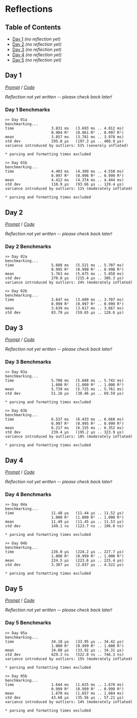 Reflections
===========

<!--
This file generated by the build script at ./Build.hs from the files in
./reflections.  If you want to edit this, edit those instead!
-->

Table of Contents
-----------------

* [Day 1](#day-1) *(no reflection yet)*
* [Day 2](#day-2) *(no reflection yet)*
* [Day 3](#day-3) *(no reflection yet)*
* [Day 4](#day-4) *(no reflection yet)*
* [Day 5](#day-5) *(no reflection yet)*

Day 1
------

<!--
This section is generated and compiled by the build script at ./Build.hs from
the file `./reflections/day01.md`.  If you want to edit this, edit
that file instead!
-->

*[Prompt][d01p]* / *[Code][d01g]*

[d01p]: https://adventofcode.com/2023/day/1
[d01g]: https://github.com/egnwd/advent/blob/2023/src/AOC/Challenge/Day01.hs

*Reflection not yet written -- please check back later!*

### Day 1 Benchmarks

```
>> Day 01a
benchmarking...
time                 3.831 ms   (3.693 ms .. 4.012 ms)
                     0.984 R²   (0.961 R² .. 0.997 R²)
mean                 3.857 ms   (3.781 ms .. 3.978 ms)
std dev              295.8 μs   (197.3 μs .. 488.9 μs)
variance introduced by outliers: 51% (severely inflated)

* parsing and formatting times excluded

>> Day 01b
benchmarking...
time                 4.403 ms   (4.309 ms .. 4.550 ms)
                     0.997 R²   (0.996 R² .. 0.999 R²)
mean                 4.412 ms   (4.374 ms .. 4.444 ms)
std dev              110.9 μs   (93.66 μs .. 129.4 μs)
variance introduced by outliers: 11% (moderately inflated)

* parsing and formatting times excluded
```



Day 2
------

<!--
This section is generated and compiled by the build script at ./Build.hs from
the file `./reflections/day02.md`.  If you want to edit this, edit
that file instead!
-->

*[Prompt][d02p]* / *[Code][d02g]*

[d02p]: https://adventofcode.com/2023/day/2
[d02g]: https://github.com/egnwd/advent/blob/2023/src/AOC/Challenge/Day02.hs

*Reflection not yet written -- please check back later!*

### Day 2 Benchmarks

```
>> Day 02a
benchmarking...
time                 5.608 ms   (5.521 ms .. 5.707 ms)
                     0.995 R²   (0.990 R² .. 0.998 R²)
mean                 5.763 ms   (5.675 ms .. 5.858 ms)
std dev              270.8 μs   (215.4 μs .. 386.3 μs)
variance introduced by outliers: 24% (moderately inflated)

>> Day 02b
benchmarking...
time                 3.647 ms   (3.609 ms .. 3.707 ms)
                     0.999 R²   (0.997 R² .. 0.999 R²)
mean                 3.639 ms   (3.617 ms .. 3.667 ms)
std dev              83.79 μs   (59.65 μs .. 128.6 μs)
```



Day 3
------

<!--
This section is generated and compiled by the build script at ./Build.hs from
the file `./reflections/day03.md`.  If you want to edit this, edit
that file instead!
-->

*[Prompt][d03p]* / *[Code][d03g]*

[d03p]: https://adventofcode.com/2023/day/3
[d03g]: https://github.com/egnwd/advent/blob/2023/src/AOC/Challenge/Day03.hs

*Reflection not yet written -- please check back later!*

### Day 3 Benchmarks

```
>> Day 03a
benchmarking...
time                 5.708 ms   (5.688 ms .. 5.742 ms)
                     1.000 R²   (1.000 R² .. 1.000 R²)
mean                 5.739 ms   (5.725 ms .. 5.761 ms)
std dev              51.16 μs   (38.46 μs .. 69.59 μs)

* parsing and formatting times excluded

>> Day 03b
benchmarking...
time                 6.537 ms   (6.433 ms .. 6.668 ms)
                     0.997 R²   (0.995 R² .. 0.999 R²)
mean                 6.217 ms   (6.155 ms .. 6.352 ms)
std dev              239.4 μs   (195.2 μs .. 323.9 μs)
variance introduced by outliers: 18% (moderately inflated)

* parsing and formatting times excluded
```



Day 4
------

<!--
This section is generated and compiled by the build script at ./Build.hs from
the file `./reflections/day04.md`.  If you want to edit this, edit
that file instead!
-->

*[Prompt][d04p]* / *[Code][d04g]*

[d04p]: https://adventofcode.com/2023/day/4
[d04g]: https://github.com/egnwd/advent/blob/2023/src/AOC/Challenge/Day04.hs

*Reflection not yet written -- please check back later!*

### Day 4 Benchmarks

```
>> Day 04a
benchmarking...
time                 11.48 μs   (11.44 μs .. 11.52 μs)
                     1.000 R²   (1.000 R² .. 1.000 R²)
mean                 11.49 μs   (11.45 μs .. 11.53 μs)
std dev              149.1 ns   (123.7 ns .. 196.0 ns)

* parsing and formatting times excluded

>> Day 04b
benchmarking...
time                 226.0 μs   (224.2 μs .. 227.7 μs)
                     1.000 R²   (0.999 R² .. 1.000 R²)
mean                 224.5 μs   (223.6 μs .. 225.4 μs)
std dev              3.387 μs   (2.837 μs .. 4.522 μs)

* parsing and formatting times excluded
```



Day 5
------

<!--
This section is generated and compiled by the build script at ./Build.hs from
the file `./reflections/day05.md`.  If you want to edit this, edit
that file instead!
-->

*[Prompt][d05p]* / *[Code][d05g]*

[d05p]: https://adventofcode.com/2023/day/5
[d05g]: https://github.com/egnwd/advent/blob/2023/src/AOC/Challenge/Day05.hs

*Reflection not yet written -- please check back later!*

### Day 5 Benchmarks

```
>> Day 05a
benchmarking...
time                 34.18 μs   (33.95 μs .. 34.42 μs)
                     1.000 R²   (0.999 R² .. 1.000 R²)
mean                 34.08 μs   (33.92 μs .. 34.31 μs)
std dev              629.3 ns   (522.0 ns .. 746.3 ns)
variance introduced by outliers: 15% (moderately inflated)

* parsing and formatting times excluded

>> Day 05b
benchmarking...
time                 1.644 ms   (1.625 ms .. 1.670 ms)
                     0.999 R²   (0.999 R² .. 0.999 R²)
mean                 1.670 ms   (1.657 ms .. 1.684 ms)
std dev              43.68 μs   (35.56 μs .. 57.21 μs)
variance introduced by outliers: 14% (moderately inflated)

* parsing and formatting times excluded
```

